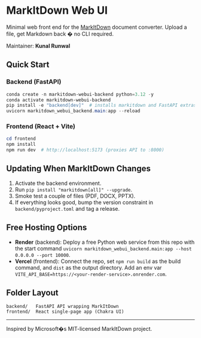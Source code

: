 # MarkItDown Web UI

Minimal web front end for the [MarkItDown](https://github.com/microsoft/markitdown) document converter. Upload a file, get Markdown back � no CLI required.

Maintainer: **Kunal Runwal**

## Quick Start

### Backend (FastAPI)
```powershell
conda create -n markitdown-webui-backend python=3.12 -y
conda activate markitdown-webui-backend
pip install -e "backend[dev]"  # installs markitdown and FastAPI extras
uvicorn markitdown_webui_backend.main:app --reload
```

### Frontend (React + Vite)
```powershell
cd frontend
npm install
npm run dev  # http://localhost:5173 (proxies API to :8000)
```

## Updating When MarkItDown Changes
1. Activate the backend environment.
2. Run `pip install "markitdown[all]" --upgrade`.
3. Smoke test a couple of files (PDF, DOCX, PPTX).
4. If everything looks good, bump the version constraint in `backend/pyproject.toml` and tag a release.

## Free Hosting Options
- **Render** (backend): Deploy a free Python web service from this repo with the start command `uvicorn markitdown_webui_backend.main:app --host 0.0.0.0 --port 10000`.
- **Vercel** (frontend): Connect the repo, set `npm run build` as the build command, and `dist` as the output directory. Add an env var `VITE_API_BASE=https://<your-render-service>.onrender.com`.

## Folder Layout
```
backend/   FastAPI API wrapping MarkItDown
frontend/  React single-page app (Chakra UI)
```

---
Inspired by Microsoft�s MIT-licensed MarkItDown project.
